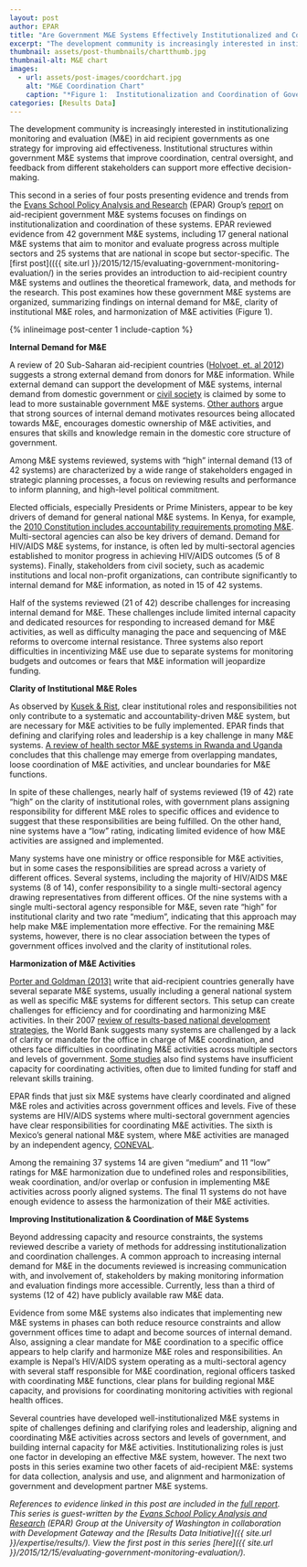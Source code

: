 ```yaml
---
layout: post
author: EPAR
title: "Are Government M&E Systems Effectively Institutionalized and Coordinated?"
excerpt: "The development community is increasingly interested in institutionalizing monitoring and evaluation (M&E) in..."
thumbnail: assets/post-thumbnails/chartthumb.jpg
thumbnail-alt: M&E chart
images:
  - url: assets/post-images/coordchart.jpg
    alt: "M&E Coordination Chart"
    caption: "*Figure 1:  Institutionalization and Coordination of Government M&E Systems*"
categories: [Results Data]
---
```


The development community is increasingly interested in institutionalizing monitoring and evaluation (M&E) in aid recipient governments as one strategy for improving aid effectiveness. Institutional structures within government M&E systems that improve coordination, central oversight, and feedback from different stakeholders can support more effective decision-making.

This second in a series of four posts presenting evidence and trends from the [Evans School Policy Analysis and Research](http://evans.uw.edu/centers-projects/epar/evans-school-policy-analysis-research-group) (EPAR) Group’s [report](http://evans.uw.edu/centers-projects/epar/research/epar-brief-no-299-evaluating-country-me-systems) on aid-recipient government M&E systems focuses on findings on institutionalization and coordination of these systems. EPAR reviewed evidence from 42 government M&E systems, including 17 general national M&E systems that aim to monitor and evaluate progress across multiple sectors and 25 systems that are national in scope but sector-specific. The [first post](({{ site.url }}/2015/12/15/evaluating-government-monitoring-evaluation/) in the series provides an introduction to aid-recipient country M&E systems and outlines the theoretical framework, data, and methods for the research. This post examines how these government M&E systems are organized, summarizing findings on internal demand for M&E, clarity of institutional M&E roles, and harmonization of M&E activities (Figure 1). 

{% inlineimage post-center 1 include-caption %}

**Internal Demand for M&E** 

A review of 20 Sub-Saharan aid-recipient countries ([Holvoet, et. al 2012](http://onlinelibrary.wiley.com/doi/10.1111/j.1467-7679.2012.00597.x/abstract)) suggests a strong external demand from donors for M&E information. While external demand can support the development of M&E systems, internal demand from domestic government or [civil society](https://ieg.worldbankgroup.org/Data/reports/monitoring_evaluation_psm.pdf) is claimed by some to lead to more sustainable government M&E systems. [Other authors](http://www.worldbank.org/oed/ecd/docs/proceedings_la_eng.pdf) argue that strong sources of internal demand motivates resources being allocated towards M&E, encourages domestic ownership of M&E activities, and ensures that skills and knowledge remain in the domestic core structure of government. 

Among M&E systems reviewed, systems with “high” internal demand (13 of 42 systems) are characterized by a wide range of stakeholders engaged in strategic planning processes, a focus on reviewing results and performance to inform planning, and high-level political commitment. 

Elected officials, especially Presidents or Prime Ministers, appear to be key drivers of demand for general national M&E systems. In Kenya, for example, the [2010 Constitution includes accountability requirements promoting M&E](http://www.theclearinitiative.org/african_M&E_cases.pdf). Multi-sectoral agencies can also be key drivers of demand. Demand for HIV/AIDS M&E systems, for instance, is often led by multi-sectoral agencies established to monitor progress in achieving HIV/AIDS outcomes (5 of 8 systems). Finally, stakeholders from civil society, such as academic institutions and local non-profit organizations, can contribute significantly to internal demand for M&E information, as noted in 15 of 42 systems.

Half of the systems reviewed (21 of 42) describe challenges for increasing internal demand for M&E. These challenges include limited internal capacity and dedicated resources for responding to increased demand for M&E activities, as well as difficulty managing the pace and sequencing of M&E reforms to overcome internal resistance. Three systems also report difficulties in incentivizing M&E use due to separate systems for monitoring budgets and outcomes or fears that M&E information will jeopardize funding. 

**Clarity of Institutional M&E Roles**

As observed by [Kusek & Rist](https://openknowledge.worldbank.org/bitstream/handle/10986/14926/296720PAPER0100steps.pdf?sequence=1), clear institutional roles and responsibilities not only contribute to a systematic and accountability-driven M&E system, but are necessary for M&E activities to be fully implemented. EPAR finds that defining and clarifying roles and leadership is a key challenge in many M&E systems. [A review of health sector M&E systems in Rwanda and Uganda](http://heapol.oxfordjournals.org/content/29/4/506.full) concludes that this challenge may emerge from overlapping mandates, loose coordination of M&E activities, and unclear boundaries for M&E functions. 

In spite of these challenges, nearly half of systems reviewed (19 of 42) rate “high” on the clarity of institutional roles, with government plans assigning responsibility for different M&E roles to specific offices and evidence to suggest that these responsibilities are being fulfilled. On the other hand, nine systems have a “low” rating, indicating limited evidence of how M&E activities are assigned and implemented. 

Many systems have one ministry or office responsible for M&E activities, but in some cases the responsibilities are spread across a variety of different offices. Several systems, including the majority of HIV/AIDS M&E systems (8 of 14), confer responsibility to a single multi-sectoral agency drawing representatives from different offices. Of the nine systems with a single multi-sectoral agency responsible for M&E, seven rate “high” for institutional clarity and two rate “medium”, indicating that this approach may help make M&E implementation more effective. For the remaining M&E systems, however, there is no clear association between the types of government offices involved and the clarity of institutional roles.

**Harmonization of M&E Activities**

[Porter and Goldman (2013)](http://www.aejonline.org/index.php/aej/article/viewFile/25/10) write that aid-recipient countries generally have several separate M&E systems, usually including a general national system as well as specific M&E systems for different sectors. This setup can create challenges for efficiency and for coordinating and harmonizing M&E activities. In their 2007 [review of results-based national development strategies](http://web.worldbank.org/WBSITE/EXTERNAL/PROJECTS/0,,contentMDK:21790579~pagePK:41367~piPK:51533~theSitePK:40941,00.html), the World Bank suggests many systems are challenged by a lack of clarity or mandate for the office in charge of M&E coordination, and others face difficulties in coordinating M&E activities across multiple sectors and levels of government. [Some studies](https://www.ncbi.nlm.nih.gov/pubmed/17689314) also find systems have insufficient capacity for coordinating activities, often due to limited funding for staff and relevant skills training. 

EPAR finds that just six M&E systems have clearly coordinated and aligned M&E roles and activities across government offices and levels. Five of these systems are HIV/AIDS systems where multi-sectoral government agencies have clear responsibilities for coordinating M&E activities. The sixth is Mexico’s general national M&E system, where M&E activities are managed by an independent agency, [CONEVAL](http://www.coneval.gob.mx/paginas/principal-en.aspx). 

Among the remaining 37 systems 14 are given “medium” and 11 “low” ratings for M&E harmonization due to undefined roles and responsibilities, weak coordination, and/or overlap or confusion in implementing M&E activities across poorly aligned systems. The final 11 systems do not have enough evidence to assess the harmonization of their M&E activities.

**Improving Institutionalization & Coordination of M&E Systems**

Beyond addressing capacity and resource constraints, the systems reviewed describe a variety of methods for addressing institutionalization and coordination challenges. A common approach to increasing internal demand for M&E in the documents reviewed is increasing communication with, and involvement of, stakeholders by making monitoring information and evaluation findings more accessible. Currently, less than a third of systems (12 of 42) have publicly available raw M&E data. 

Evidence from some M&E systems also indicates that implementing new M&E systems in phases can both reduce resource constraints and allow government offices time to adapt and become sources of internal demand. Also, assigning a clear mandate for M&E coordination to a specific office appears to help clarify and harmonize M&E roles and responsibilities. An example is Nepal’s HIV/AIDS system operating as a multi-sectoral agency with several staff responsible for M&E coordination, regional officers tasked with coordinating M&E functions, clear plans for building regional M&E capacity, and provisions for coordinating monitoring activities with regional health offices.

Several countries have developed well-institutionalized M&E systems in spite of challenges defining and clarifying roles and leadership, aligning and coordinating M&E activities across sectors and levels of government, and building internal capacity for M&E activities. Institutionalizing roles is just one factor in developing an effective M&E system, however. The next two posts in this series examine two other facets of aid-recipient M&E: systems for data collection, analysis and use, and alignment and harmonization of government and development partner M&E systems.

*References to evidence linked in this post are included in the [full report](http://evans.uw.edu/centers-projects/epar/research/epar-brief-no-299-evaluating-country-me-systems). This series is guest-written by the [Evans School Policy Analysis and Research](http://evans.uw.edu/centers-projects/epar/evans-school-policy-analysis-research-group) (EPAR) Group at the University of Washington in collaboration with Development Gateway and the [Results Data Initiative]({{ site.url }}/expertise/results/). View the first post in this series [here]({{ site.url }}/2015/12/15/evaluating-government-monitoring-evaluation/).*
